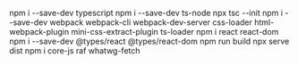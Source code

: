 npm i --save-dev typescript
npm i --save-dev ts-node
npx tsc --init
npm i --save-dev webpack webpack-cli webpack-dev-server css-loader html-webpack-plugin mini-css-extract-plugin ts-loader
npm i react react-dom
npm i --save-dev @types/react @types/react-dom
npm run build
npx serve dist
npm i core-js raf whatwg-fetch
